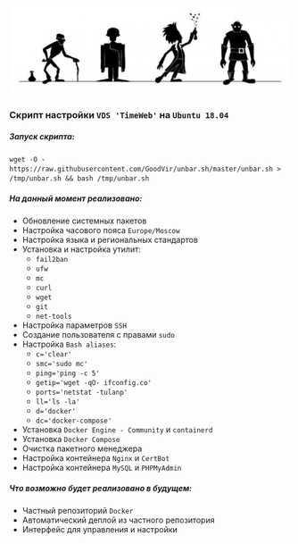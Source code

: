 ![unbar.sh]

### Скрипт настройки `VDS 'TimeWeb'` на `Ubuntu 18.04`

##### Запуск скрипта:

`wget -O - https://raw.githubusercontent.com/GoodVir/unbar.sh/master/unbar.sh > /tmp/unbar.sh && bash /tmp/unbar.sh`

##### На данный момент реализовано:

- Обновление системных пакетов
- Настройка часового пояса `Europe/Moscow`
- Настройка языка и региональных стандартов
- Установка и настройка утилит:
    - `fail2ban`
    - `ufw`
    - `mc`
    - `curl`
    - `wget`
    - `git`
    - `net-tools`
- Настройка параметров `SSH`
- Создание пользователя c правами `sudo`
- Настройка `Bash aliases`:
    - `c='clear'`
    - `smc='sudo mc'`
    - `ping='ping -c 5'`
    - `getip='wget -qO- ifconfig.co'`
    - `ports='netstat -tulanp'`
    - `ll='ls -la'`
    - `d='docker'`
    - `dc='docker-compose'`
- Установка `Docker Engine - Community` и `containerd`
- Установка `Docker Compose`
- Очистка пакетного менеджера
- Настройка контейнера `Nginx` и `CertBot`
- Настройка контейнера `MySQL` и `PHPMyAdmin`

##### Что возможно будет реализовано в будущем:

- Частный репозиторий `Docker`
- Автоматический деплой из частного репозитория
- Интерфейс для управления и настройки

[unbar.sh]: <./logo.jpg>

